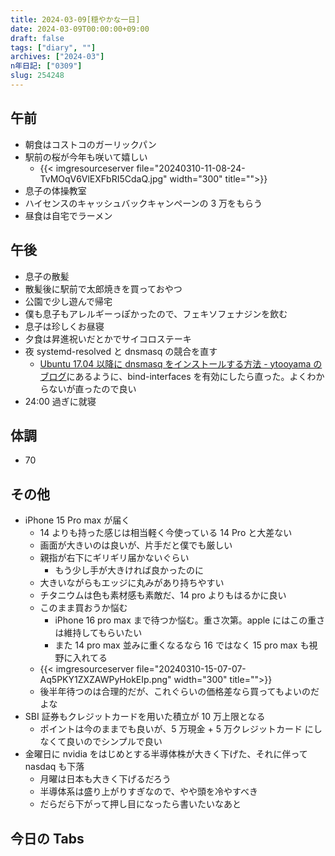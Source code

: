 ```yaml
---
title: 2024-03-09[穏やかな一日]
date: 2024-03-09T00:00:00+09:00
draft: false
tags: ["diary", ""]
archives: ["2024-03"]
n年日記: ["0309"]
slug: 254248
---
```


## 午前

- 朝食はコストコのガーリックパン
- 駅前の桜が今年も咲いて嬉しい
  - {{< imgresourceserver file="20240310-11-08-24-TvMOqV6VlEXFbRI5CdaQ.jpg" width="300" title="">}}
- 息子の体操教室
- ハイセンスのキャッシュバックキャンペーンの 3 万をもらう
- 昼食は自宅でラーメン

## 午後

- 息子の散髪
- 散髪後に駅前で太郎焼きを買っておやつ
- 公園で少し遊んで帰宅
- 僕も息子もアレルギーっぽかったので、フェキソフェナジンを飲む
- 息子は珍しくお昼寝
- 夕食は昇進祝いだとかでサイコロステーキ
- 夜 systemd-resolved と dnsmasq の競合を直す
  - [Ubuntu 17.04 以降に dnsmasq をインストールする方法 - ytooyama のブログ](https://ytooyama.hatenadiary.jp/entry/2021/03/30/135001)にあるように、bind-interfaces を有効にしたら直った。よくわからないが直ったので良い
- 24:00 過ぎに就寝

## 体調

- 70

## その他

- iPhone 15 Pro max が届く
  - 14 よりも持った感じは相当軽く今使っている 14 Pro と大差ない
  - 画面が大きいのは良いが、片手だと僕でも厳しい
  - 親指が右下にギリギリ届かないぐらい
    - もう少し手が大きければ良かったのに
  - 大きいながらもエッジに丸みがあり持ちやすい
  - チタニウムは色も素材感も素敵だ、14 pro よりもはるかに良い
  - このまま買おうか悩む
    - iPhone 16 pro max まで待つか悩む。重さ次第。apple にはこの重さは維持してもらいたい
    - また 14 pro max 並みに重くなるなら 16 ではなく 15 pro max も視野に入れてる
  - {{< imgresourceserver file="20240310-15-07-07-Aq5PKY1ZXZAWPyHokEIp.png" width="300" title="">}}
  - 後半年待つのは合理的だが、これぐらいの価格差なら買ってもよいのだよな
- SBI 証券もクレジットカードを用いた積立が 10 万上限となる
  - ポイントは今のままでも良いが、5 万現金 + 5 万クレジットカード にしなくて良いのでシンプルで良い
- 金曜日に nvidia をはじめとする半導体株が大きく下げた、それに伴って nasdaq も下落
  - 月曜は日本も大きく下げるだろう
  - 半導体系は盛り上がりすぎなので、やや頭を冷やすべき
  - だらだら下がって押し目になったら書いたいなあと

## 今日の Tabs
